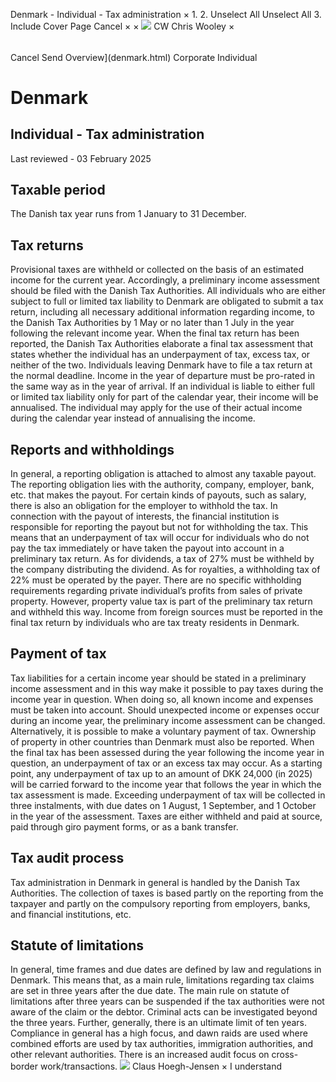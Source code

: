Denmark - Individual - Tax administration
×
1.
2.
Unselect All
Unselect All
3.
Include Cover Page
Cancel
×
×
![](-/media/world-wide-tax-summaries/attachments/global---chris-wooley.ashx%3Frev=ac5e5f3223b34096b1afc2a6009c7320&revision=ac5e5f32-23b3-4096-b1af-c2a6009c7320&hash=859B7ADC84DC2CBEC9760E9E6EE7DE6D0A8BFCDF)
CW
Chris Wooley
×
######
Cancel
Send
Overview](denmark.html)
Corporate
Individual
# Denmark
## Individual - Tax administration
Last reviewed - 03 February 2025
## Taxable period
The Danish tax year runs from 1 January to 31 December.
## Tax returns
Provisional taxes are withheld or collected on the basis of an estimated income for the current year. Accordingly, a preliminary income assessment should be filed with the Danish Tax Authorities.
All individuals who are either subject to full or limited tax liability to Denmark are obligated to submit a tax return, including all necessary additional information regarding income, to the Danish Tax Authorities by 1 May or no later than 1 July in the year following the relevant income year. When the final tax return has been reported, the Danish Tax Authorities elaborate a final tax assessment that states whether the individual has an underpayment of tax, excess tax, or neither of the two.
Individuals leaving Denmark have to file a tax return at the normal deadline. Income in the year of departure must be pro-rated in the same way as in the year of arrival.
If an individual is liable to either full or limited tax liability only for part of the calendar year, their income will be annualised. The individual may apply for the use of their actual income during the calendar year instead of annualising the income.
## Reports and withholdings
In general, a reporting obligation is attached to almost any taxable payout. The reporting obligation lies with the authority, company, employer, bank, etc. that makes the payout. For certain kinds of payouts, such as salary, there is also an obligation for the employer to withhold the tax.
In connection with the payout of interests, the financial institution is responsible for reporting the payout but not for withholding the tax. This means that an underpayment of tax will occur for individuals who do not pay the tax immediately or have taken the payout into account in a preliminary tax return.
As for dividends, a tax of 27% must be withheld by the company distributing the dividend.
As for royalties, a withholding tax of 22% must be operated by the payer.
There are no specific withholding requirements regarding private individual’s profits from sales of private property. However, property value tax is part of the preliminary tax return and withheld this way.
Income from foreign sources must be reported in the final tax return by individuals who are tax treaty residents in Denmark.
## Payment of tax
Tax liabilities for a certain income year should be stated in a preliminary income assessment and in this way make it possible to pay taxes during the income year in question. When doing so, all known income and expenses must be taken into account.
Should unexpected income or expenses occur during an income year, the preliminary income assessment can be changed. Alternatively, it is possible to make a voluntary payment of tax.
Ownership of property in other countries than Denmark must also be reported.
When the final tax has been assessed during the year following the income year in question, an underpayment of tax or an excess tax may occur. As a starting point, any underpayment of tax up to an amount of DKK 24,000 (in 2025) will be carried forward to the income year that follows the year in which the tax assessment is made. Exceeding underpayment of tax will be collected in three instalments, with due dates on 1 August, 1 September, and 1 October in the year of the assessment.
Taxes are either withheld and paid at source, paid through giro payment forms, or as a bank transfer.
## Tax audit process
Tax administration in Denmark in general is handled by the Danish Tax Authorities.
The collection of taxes is based partly on the reporting from the taxpayer and partly on the compulsory reporting from employers, banks, and financial institutions, etc.
## Statute of limitations
In general, time frames and due dates are defined by law and regulations in Denmark. This means that, as a main rule, limitations regarding tax claims are set in three years after the due date.
The main rule on statute of limitations after three years can be suspended if the tax authorities were not aware of the claim or the debtor.
Criminal acts can be investigated beyond the three years.
Further, generally, there is an ultimate limit of ten years.
Compliance in general has a high focus, and dawn raids are used where combined efforts are used by tax authorities, immigration authorities, and other relevant authorities. There is an increased audit focus on cross-border work/transactions.
![](-/media/world-wide-tax-summaries/denmarkclaus-hoeghjensendenmark--clause-hoeghjensenpng20220714151116669.ashx%3Frev=479d58fbd249453d8b2cff2c456f30d9&revision=479d58fb-d249-453d-8b2c-ff2c456f30d9&hash=7F07421FF6EC2A7BE323AFB9CBDDF9B56873ACCF)
Claus Hoegh-Jensen
×
I understand